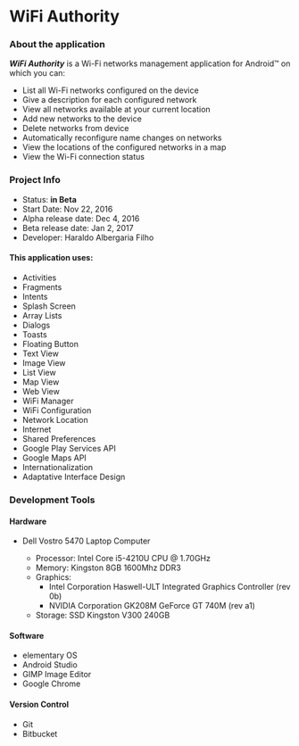 # **WiFi Authority**

### About the application

**_WiFi Authority_** is a Wi-Fi networks management application for Android™ on which you can:

- List all Wi-Fi networks configured on the device
- Give a description for each configured network
- View all networks available at your current location
- Add new networks to the device
- Delete networks from device
- Automatically reconfigure name changes on networks
- View the locations of the configured networks in a map
- View the Wi-Fi connection status

### Project Info

- Status: **in Beta**
- Start Date: Nov 22, 2016
- Alpha release date: Dec 4, 2016
- Beta release date: Jan 2, 2017
- Developer: Haraldo Albergaria Filho

#### This application uses:

- Activities
- Fragments
- Intents
- Splash Screen
- Array Lists
- Dialogs
- Toasts
- Floating Button
- Text View
- Image View
- List View
- Map View
- Web View
- WiFi Manager
- WiFi Configuration
- Network Location
- Internet
- Shared Preferences
- Google Play Services API
- Google Maps API
- Internationalization
- Adaptative Interface Design

### Development Tools

#### Hardware

  - Dell Vostro 5470 Laptop Computer
  
    - Processor: Intel Core i5-4210U CPU @ 1.70GHz
    - Memory: Kingston 8GB 1600Mhz DDR3
    - Graphics:
      - Intel Corporation Haswell-ULT Integrated Graphics Controller (rev 0b)
      - NVIDIA Corporation GK208M GeForce GT 740M (rev a1)
    - Storage: SSD Kingston V300 240GB
 
#### Software

  - elementary OS
  - Android Studio
  - GIMP Image Editor
  - Google Chrome
 
#### Version Control

  - Git
  - Bitbucket

####
